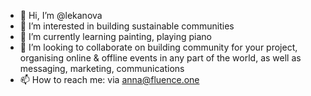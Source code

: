 - 👋 Hi, I’m @lekanova
- 👀 I’m interested in building sustainable communities 
- 🌱 I’m currently learning painting, playing piano
- 💞️ I’m looking to collaborate on building community for your project, organising online & offline events in any part of the world, as well as messaging, marketing, communications
- 📫 How to reach me: via anna@fluence.one

<!---
lekanova/lekanova is a ✨ special ✨ repository because its `README.md` (this file) appears on your GitHub profile.
You can click the Preview link to take a look at your changes.
--->
